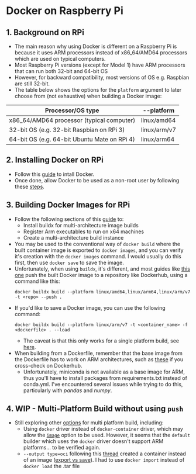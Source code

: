 # Docker on Raspberry Pi

## 1. Background on RPi
- The main reason why using Docker is different on a Raspberry Pi is because it uses ARM processors instead of x86_64/AMD64 processors which are used on typical computers.
- Most Raspberry Pi versions (except for Model 1) have ARM processors that can run both 32-bit and 64-bit OS
- However, for backward compatibility, most versions of OS e.g. Raspbian are still 32-bit.
- The table below shows the options for the `platform` argument to later choose from (not exhaustive) when building a Docker image:

| Processor/OS type | --platform |
| --- | --- | 
| x86_64/AMD64 processor (typical computer) | linux/amd64 |
| 32-bit OS (e.g. 32-bit Raspbian on RPi 3) | linux/arm/v7 |
| 64-bit OS (e.g. 64-bit Ubuntu Mate on RPi 4) | linux/arm64 |

## 2. Installing Docker on RPi
- Follow this [guide](https://withblue.ink/2019/07/13/yes-you-can-run-docker-on-raspbian.html) to intall Docker.
- Once done, allow Docker to be used as a non-root user by following these [steps](https://docs.docker.com/engine/install/linux-postinstall/).

## 3. Building Docker Images for RPi
- Follow the following sections of this [guide](https://www.docker.com/blog/getting-started-with-docker-for-arm-on-linux/) to:
  - Install buildx for multi-architecture image builds
  - Register Arm executables to run on x64 machines
  - Create a multi-architecture build instance
- You may be used to the conventional way of `docker build` where the built container image is exported to `docker images`, and you can verify it's creation with the `docker images` command. I would usually do this first, then use `docker save` to save the image.
- Unfortunately, when using `buildx`, it's different, and most guides like [this one](https://www.docker.com/blog/multi-arch-images/) push the built Docker image to a repository like Dockerhub, using a command like this:
  ```
  docker buildx build --platform linux/amd64,linux/arm64,linux/arm/v7 -t <repo> --push .
  ```
- If you'd like to save a Docker image, you can use the following command:
  ```
  docker buildx build --platform linux/arm/v7 -t <container_name> -f <dockerfile> . --load
  ```
  - The caveat is that this only works for a single platform build, see [here](https://github.com/docker/buildx#-o---outputpath-typetypekeyvalue).
 - When building from a Dockerfile, remember that the base image from the Dockerfile has to work on ARM architectures, such as [these](https://pythonspeed.com/articles/base-image-python-docker-images/) if you cross-check on Dockerhub.
   - Unfortunately, miniconda is not available as a base image for ARM, thus you'll have to install packages from requirements.txt instead of conda.yml. I've encountered several issues while trying to do this, particularly with *pandas* and *numpy*.

  
 ## 4. WIP - Multi-Platform Build without using `push`
  - Still exploring other [options](https://github.com/docker/buildx#-o---outputpath-typetypekeyvalue) for multi platform build, including:
    - Using `docker` driver instead of `docker-container` driver, which may allow the [`image`](https://github.com/docker/buildx#image) option to be used. However, it seems that the `default` builder which uses the `docker` driver doesn't support ARM platforms... to be verified again.
    - `--output type=oci` following this [thread](https://github.com/docker/buildx/issues/166) created a container instead of an image ([export vs save](https://tuhrig.de/difference-between-save-and-export-in-docker/)). I had to use `docker import` instead of `docker load` the .tar file
    
